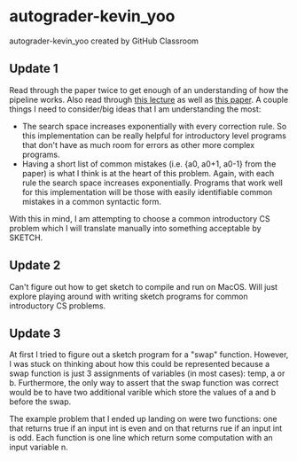# autograder-kevin_yoo
autograder-kevin_yoo created by GitHub Classroom

## Update 1
Read through the paper twice to get enough of an understanding of how the pipeline works. Also read through [this lecture](https://people.csail.mit.edu/asolar/SynthesisCourse/Lecture7.htm) as well as [this paper](https://people.csail.mit.edu/asolar/papers/Solar-Lezama09.pdf). A couple things I need to consider/big ideas that I am understanding the most:

* The search space increases exponentially with every correction rule. So this implementation can be really helpful for introductory level programs that don't have as much room for errors as other more complex programs.
* Having a short list of common mistakes (i.e. {a0, a0+1, a0-1} from the paper) is what I think is at the heart of this problem. Again, with each rule the search space increases exponentially. Programs that work well for this implementation will be those with easily identifiable common mistakes in a common syntactic form.

With this in mind, I am attempting to choose a common introductory CS problem which I will translate manually into something acceptable by SKETCH. 

## Update 2
Can't figure out how to get sketch to compile and run on MacOS. Will just explore playing around with writing sketch programs for common introductory CS problems.

## Update 3
At first I tried to figure out a sketch program for a "swap" function. However, I was stuck on thinking about how this could be represented because a swap function is just 3 assignments of variables (in most cases): temp, a or b. Furthermore, the only way to assert that the swap function was correct would be to have two additional varible which store the values of a and b before the swap.

The example problem that I ended up landing on were two functions: one that returns true if an input int is even and on that returns rue if an input int is odd. Each function is one line which return some computation with an input variable n.
